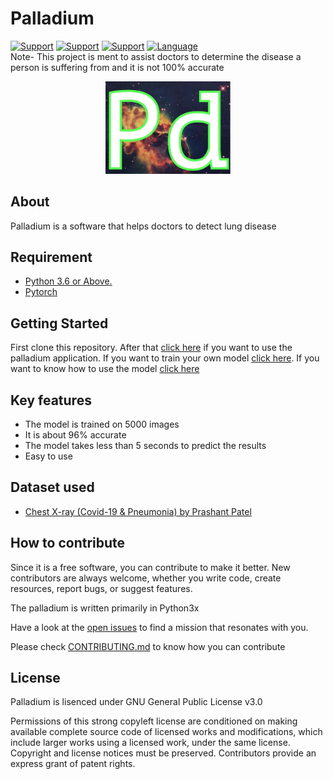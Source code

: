 # Palladium
[![Support](https://img.shields.io/badge/Supports-Windows%2010-9cf?style=for-the-badge)](https://python.org/about/)
[![Support](https://img.shields.io/badge/Supports-LINUX%20-9cf?style=for-the-badge)](https://python.org/about/)
[![Support](https://img.shields.io/badge/Supports-MACOS%20-9cf?style=for-the-badge)](https://python.org/about/)
[![Language](https://img.shields.io/badge/Written%20Language-Python-green?style=for-the-badge)](https://python.org/about/) <br>
Note- This project is ment to assist doctors to determine the disease a person is suffering from and it is not 100% accurate
<p align="center"><img src="https://raw.githubusercontent.com/SaptakBhoumik/Palladium/master/palladium/images/source.jpeg" width="200px"></p>


## About
Palladium is a software that helps doctors to detect lung disease

## Requirement 

- <a href="https://python.org/downloads">Python 3.6 or Above.</a>
- <a href="https://python.org/downloads">Pytorch</a>

## Getting Started
First clone this repository. After that <a href="https://github.com/SaptakBhoumik/Palladium/tree/master/palladium">click here</a> if you want to use the palladium application. If you want to train your own model <a href="https://github.com/SaptakBhoumik/Palladium/tree/master/Model_Training">click here</a>. If you want to know how to use the model <a href="https://github.com/SaptakBhoumik/Palladium/tree/master/examples">click here</a>

## Key features

- The model is trained on 5000 images
- It is about 96% accurate
- The model takes less than 5 seconds to predict the results
- Easy to use

## Dataset used
- <a href="https://www.kaggle.com/prashant268/chest-xray-covid19-pneumonia">Chest X-ray (Covid-19 & Pneumonia) by Prashant Patel </a>

## How to contribute
Since it is a free software, you can contribute to make it better. New contributors are always welcome, whether you write code, create resources, report bugs, or suggest features.

The palladium is written primarily in Python3x

Have a look at the [open issues](https://github.com/SaptakBhoumik/Palladium/issues) to find a mission that resonates with you.

Please check [CONTRIBUTING.md](https://github.com/SaptakBhoumik/Palladium/blob/master/CONTRIBUTING.md) to know how you can contribute 

## License
Palladium is lisenced under GNU General Public License v3.0

Permissions of this strong copyleft license are conditioned on making available complete source code of licensed works and modifications, which include larger works using a licensed work, under the same license. Copyright and license notices must be preserved. Contributors provide an express grant of patent rights.


